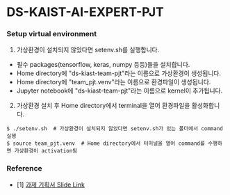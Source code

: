 DS-KAIST-AI-EXPERT-PJT
======================

### Setup virtual environment
1. 가상환경이 설치되지 않았다면 setenv.sh를 실행합니다.
  - 필수 packages(tensorflow, keras, numpy 등등)들을 설치합니다.
  - Home directory에 "ds-kiast-team-pjt"라는 이름으로 가상환경이 생성됩니다.
  - Home directory에 "team_pjt.venv"라는 이름으로 환경파일이 생성됩니다.
  - Jupyter notebook에 "ds-kiast-team-pjt"라는 이름으로 kernel이 추가됩니다.
2. 가상환경 설치 후 Home directory에서 terminal을 열어 환경파일을 활성화합니다.
```
$ ./setenv.sh  # 가상환경이 설치되지 않았다면 setenv.sh가 있는 폴더에서 command 실행
$ source team_pjt.venv  # Home directory에서 터미널을 열어 command를 수행하면 가상환경이 activation됨
````

### Reference
- [1] [과제 기획서 Slide Link](https://drive.google.com/file/d/0Bz2MOCWYrdbYZDFYWk9WZTlkZ25RQUhrZVQyMEVkYVJUM1Br/view?usp=sharing)
